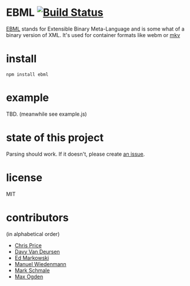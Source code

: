 # EBML [![Build Status](https://travis-ci.org/themasch/node-ebml.png?branch=master)](https://travis-ci.org/themasch/node-ebml)

[EBML](http://ebml.sourceforge.net/) stands for Extensible Binary Meta-Language
and is some what of a binary version of XML.
It's used for container formats like webm or [mkv](http://www.matroska.org/technical/specs/index.html)

# install

```
npm install ebml
```

# example

TBD. (meanwhile see example.js)

# state of this project

Parsing should work. If it doesn't, please create [an issue](https://github.com/themasch/node-ebml/issues/new).

# license

MIT

# contributors

(in alphabetical order)

* [Chris Price](https://github.com/chrisprice)
* [Davy Van Deursen](https://github.com/dvdeurse)
* [Ed Markowski](https://github.com/siphontv)
* [Manuel Wiedenmann](https://github.com/fsmanuel)
* [Mark Schmale](https://github.com/themasch)
* [Max Ogden](https://github.com/maxogden)
